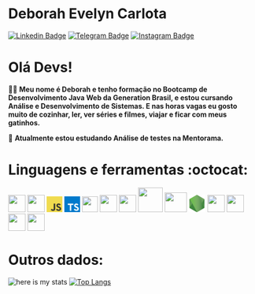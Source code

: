 

# Deborah Evelyn Carlota 

[![Linkedin Badge](https://img.shields.io/badge/-LinkedIn-blue?style=flat-square&logo=Linkedin&logoColor=white&link=https://www.linkedin.com/in/ivan-carlota/)](https://www.linkedin.com/in/deborah-evelyn-carlota-584366a1/)
[![Telegram Badge](https://img.shields.io/badge/-Telegram-1ca0f1?style=flat-square&labelColor=1ca0f1&logo=telegram&logoColor=white&link=https://t.me/Ivan_Jr777)](https://t.me/@deborahevelynC)
[![Instagram Badge](https://img.shields.io/badge/-Instagram-C13584?style=flat-square&labelColor=C13584&logo=instagram&logoColor=white&link=https://www.instagram.com/debyevelyn/)](https://www.instagram.com/debyevelyn/)


# Olá Devs! 

👩‍💻 **Meu nome é Deborah e tenho formação no Bootcamp de Desenvolvimento Java Web da Generation Brasil, e estou cursando Análise e Desenvolvimento de Sistemas.
E nas horas vagas eu gosto muito de cozinhar, ler, ver séries e filmes, viajar e ficar com meus gatinhos.**

🎯 **Atualmente estou estudando Análise de testes na Mentorama.**






# Linguagens e ferramentas :octocat:


<code><img width="35" height="35" src="https://i.imgur.com/6GBUa7w.jpg"></code>
<code><img width="35" height="35" src="https://i.imgur.com/rYrptoI.jpg"></code>
<code><img width="32" height="32" src="https://raw.githubusercontent.com/github/explore/80688e429a7d4ef2fca1e82350fe8e3517d3494d/topics/javascript/javascript.png"></code>
<code><img width="32" height="32" src="https://raw.githubusercontent.com/github/explore/80688e429a7d4ef2fca1e82350fe8e3517d3494d/topics/typescript/typescript.png"></code>
<code><img width="32" height="32" src="https://i.imgur.com/yYp3kb9.png"></code>
<code><img width="35" height="35" src="https://i.imgur.com/4ukQmuf.jpgng"></code>
<code><img width="35" height="35" src="https://i.imgur.com/uW8XlJV.png"></code>
<code><img width="50" height="50" src="https://i.imgur.com/RNP1M7t.jpg"></code>
<code><img width="45" height="40" src="https://i.imgur.com/Nf9tdvp.jpg"></code>
<code><img width="35" height="35" src="https://raw.githubusercontent.com/github/explore/80688e429a7d4ef2fca1e82350fe8e3517d3494d/topics/nodejs/nodejs.png"></code>
<code><img width="35" height="35" src="https://i.imgur.com/9wklHL4.png"></code>
<code><img width="35" height="35" src="https://i.imgur.com/4ukQmuf.jpgng"></code>
<code><img width="35" height="35" src="https://i.imgur.com/8oFBDpq.png"></code>
<code><img width="35" height="35" src="https://i.imgur.com/uW8XlJV.png"></code>








# Outros dados:

![here is my stats](https://github-readme-stats.vercel.app/api?username=DeborahEvelyn&show_icons=true&hide_border=true)  [![Top Langs](https://github-readme-stats.vercel.app/api/top-langs/?username=DeborahEvelyn&layout=compact)](https://github.com/DeborahEvelyn/github-readme-stats)



